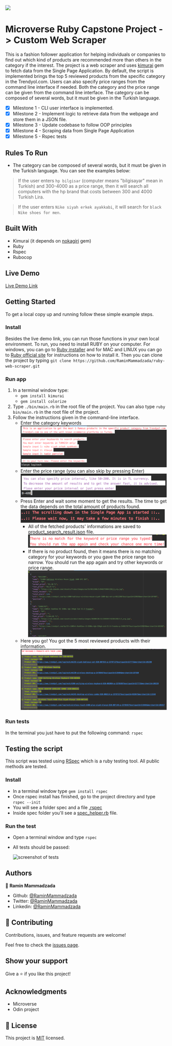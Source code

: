 ![](https://img.shields.io/badge/Microverse-blueviolet)

# Microverse Ruby Capstone Project -> Custom Web Scraper

This is a fashion follower application for helping individuals or companies to find out which kind of products are recommended more than others in the category if the interest.
The project is a web scraper and uses [kimurai](https://github.com/vifreefly/kimuraframework) gem to fetch data from the Single Page Application.
By default, the script is implemented brings the top 5 reviewed products from the specific category in the Trendyol.com.
Users can also specify price ranges from the command line interface if needed.
Both the category and the price range can be given from the command line interface. 
The category can be composed of several words, but it must be given in the Turkish language.

- [x] Milestone 1 - CLI user interface is implemented.
- [x] Milestone 2 - Implement logic to retrieve data from the webpage and store them in a JSON file.
- [x] Milestone 3 - Update codebase to follow OOP principles
- [x] Milestone 4 - Scraping data from Single Page Application
- [x] Milestone 5 - Rspec tests

## Rules To Run

- The category can be composed of several words, but it must be given in the Turkish language. You can see the examples below:
> If the user enters ```hp bilgisar``` (computer means "bilgisayar" mean in Turkish) and 300-4000 as a price range, then it will search all computers with the hp brand that costs between 300 and 4000 Turkish Lira.

> If the user enters ```Nike siyah erkek ayakkabi```, it will search for ```black Nike shoes for men```. 

## Built With

- Kimurai (it depends on [nokagiri](https://github.com/sparklemotion/nokogiri) gem)
- Ruby
- Rspec
- Rubocop

## Live Demo

[Live Demo Link](https://repl.it/@remki/ruby-web-scraper#README.md)

## Getting Started

To get a local copy up and running follow these simple example steps.

### Install
Besides the live demo link, you can run those functions in your own local environment. 
To run, you need to install RUBY on your computer. For windows, you can go to [Ruby installer](https://rubyinstaller.org/) and for MAC and LINUX you can go to [Ruby official site](https://www.ruby-lang.org/en/downloads/) for instructions on how to install it.
Then you can clone the project by typing ```git clone https://github.com/RaminMammadzada/ruby-web-scraper.git```

### Run app
1. In a terminal window type:
    - ```gem install kimurai```
    - ```gem install colorize```
2. Type ```./bin/main.rb``` in the root file of the project. 
You can also type ```ruby bin/main.rb``` in the root file of the project.
3. Follow the instructions given in the command-line interface.
    - Enter the category keywords
    ![screenshot of step 1](./images/step1_screenshot.png)
    - Enter the price range (you can also skip by pressing Enter)
    ![screenshot of step 2](./images/step2_screenshot.png)
    - Press Enter and wait some moment to get the results. The time to get the data depends on the total amount of products found.
    ![screenshot of step 3](./images/step3_screenshot.png)
        - All of the fetched products' informations are saved to [product_search_result.json](product_search_result.json) file.
        ![screenshot of step 3](images/step3b_screenshot.png)
        - If there is no product found, then it means there is no matching category for your keywords or you gave the price range too narrow. You should run the app again and try other keywords or price range.
        ![screenshot of step 3](images/step3a_screenshot.png)
    - Here you go! You got the 5 most reviewed products with their information.
    ![screenshot of step 4](./images/step4_screenshot.png)
     
### Run tests
In the terminal you just have to put the following command: 
```rspec```

## Testing the script

This script was tested using [RSpec](https://rspec.info/) which is a ruby testing tool. All public methods are tested.

### Install

- In a terminal window type ```gem install rspec```
- Once rspec install has finished, go to the project directory and type ```rspec --init```
- You will see a folder spec and a file [.rspec](.rspec)
- Inside spec folder you'll see a [spec_helper.rb](spec/spec_helper.rb) file.

### Run the test
- Open a terminal window and type ```rspec```
- All tests should be passed:

    ![screenshot of tests](./images/tests_screenshot.png)



## Authors

👤 **Ramin Mammadzada**

- Github: [@RaminMammadzada](https://github.com/RaminMammadzada)
- Twitter: [@RaminMammadzada](https://twitter.com/RaminMammadzada)
- Linkedin: [@RaminMammadzada](https://www.linkedin.com/in/raminmammadzada) 

## 🤝 Contributing

Contributions, issues, and feature requests are welcome!

Feel free to check the [issues page](issues/).

## Show your support

Give a ⭐️ if you like this project!

## Acknowledgments

- Microverse
- Odin project

## 📝 License

This project is [MIT](lic.url) licensed.
